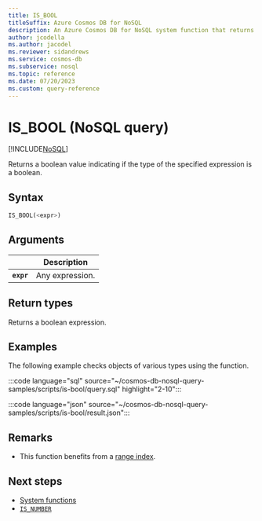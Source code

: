 ```yaml
---
title: IS_BOOL
titleSuffix: Azure Cosmos DB for NoSQL
description: An Azure Cosmos DB for NoSQL system function that returns a boolean indicating whether an expression is a boolean.
author: jcodella
ms.author: jacodel
ms.reviewer: sidandrews
ms.service: cosmos-db
ms.subservice: nosql
ms.topic: reference
ms.date: 07/20/2023
ms.custom: query-reference
---
```


# IS_BOOL (NoSQL query)

[!INCLUDE[NoSQL](../../includes/appliesto-nosql.md)]

Returns a boolean value indicating if the type of the specified expression is a boolean.  
  
## Syntax
  
```sql
IS_BOOL(<expr>)  
```  
  
## Arguments

| | Description |
| --- | --- |
| **`expr`** | Any expression. |
  
## Return types
  
Returns a boolean expression.  
  
## Examples
  
The following example checks objects of various types using the function.

:::code language="sql" source="~/cosmos-db-nosql-query-samples/scripts/is-bool/query.sql" highlight="2-10":::

:::code language="json" source="~/cosmos-db-nosql-query-samples/scripts/is-bool/result.json":::

## Remarks

- This function benefits from a [range index](../../index-policy.md#includeexclude-strategy).

## Next steps

- [System functions](system-functions.yml)
- [`IS_NUMBER`](is-number.md)
